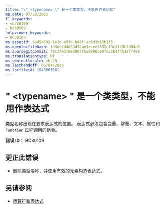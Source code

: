 ```yaml
---
title: "\" <typename> \" 是一个类类型，不能用作表达式"
ms.date: 07/20/2015
f1_keywords:
- vbc30109
- bc30109
helpviewer_keywords:
- BC30109
ms.assetid: 9845a592-2e1d-43fd-b88f-aa6d1b13b1f5
ms.openlocfilehash: 1d3ec4d4d83d32be3ecee3332c13c3f49c3d94a6
ms.sourcegitcommit: f8c270376ed905f6a8896ce0fe25b4f4b38ff498
ms.translationtype: MT
ms.contentlocale: zh-CN
ms.lasthandoff: 06/04/2020
ms.locfileid: "84366198"
---
```

# <a name="typename-is-a-class-type-and-cannot-be-used-as-an-expression"></a>" \<typename> " 是一个类类型，不能用作表达式
类型名称出现在要求表达式的位置。 表达式必须包含变量、常量、文本、属性和 `Function` 过程调用的组合。  
  
 **错误 ID：** BC30109  
  
## <a name="to-correct-this-error"></a>更正此错误  
  
- 删除类型名称，并使用有效的元素构造表达式。  
  
## <a name="see-also"></a>另请参阅

- [运算符和表达式](../programming-guide/language-features/operators-and-expressions/index.md)
